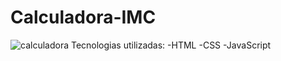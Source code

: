 # Calculadora-IMC
![calculadora](https://github.com/DevHyagooc/Calculadora-IMC/assets/153792748/5dca19ec-5972-4896-93ba-ce6c849af4ce)
Tecnologias utilizadas:
-HTML
-CSS
-JavaScript
